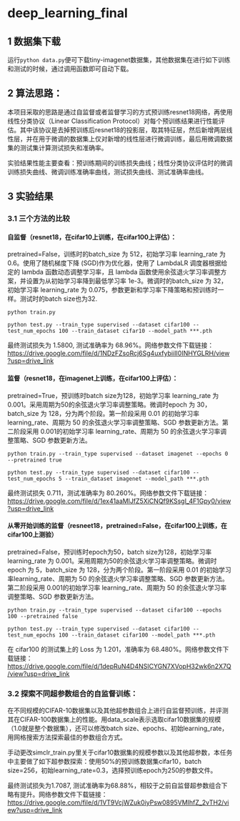 # deep_learning_final

## 1 数据集下载

运行`python data.py`便可下载tiny-imagenet数据集，其他数据集在进行如下训练和测试的时候，通过调用函数即可自动下载。

## 2 算法思路：

本项目采取的思路是通过自监督或者监督学习的方式预训练resnet18网络，再使用线性分类协议（Linear Classification Protocol）对每个预训练结果进行性能评估。其中该协议是去掉预训练后resnet18的投影层，取其特征层，然后新增两层线性层，并在用于微调的数据集上仅对新增的线性层进行微调训练，最后用微调数据集的测试集计算测试损失和准确率。

实验结果性能主要查看：预训练期间的训练损失曲线；线性分类协议评估时的微调训练损失曲线、微调训练准确率曲线，测试损失曲线、测试准确率曲线。

## 3 实验结果

### 3.1 三个方法的比较

#### 自监督（resnet18，在cifar10上训练，在cifar100上评估）：

pretrained=False，训练时的batch_size 为 512，初始学习率 learning_rate 为 0.6。使用了随机梯度下降 (SGD)作为优化器，使用了 LambdaLR 调度器根据给定的 lambda 函数动态调整学习率，且 lambda 函数使用余弦退火学习率调整方案，并设置为从初始学习率降到最低学习率 1e-3。微调时的batch_size 为 32，初始学习率 learning_rate 为 0.075，参数更新和学习率下降策略和预训练时一样。测试时的batch size也为32.

```
python train.py 

python test.py --train_type supervised --dataset cifar100 --test_num_epochs 100 --train_dataset cifar10 --model_path ***.pth
```
最终测试损失为 1.5800, 测试准确率为 68.96%。网络参数文件下载链接：https://drive.google.com/file/d/1NDzFZsoRcj6Sg4uxfybiiII0INHYGLRH/view?usp=drive_link

#### 监督（resnet18，在imagenet上训练，在cifar100上评估）：

pretrained=True，预训练时batch size为128，初始学习率 learning_rate 为 0.001。采用周期为50的余弦退火学习率调整策略。微调时epoch 为 30，batch_size 为 128，分为两个阶段。第一阶段采用 0.01 的初始学习率learning_rate、周期为 50 的余弦退火学习率调整策略、SGD 参数更新方法。第二阶段采用 0.001的初始学习率 learning_rate、周期为 50 的余弦退火学习率调整策略、SGD 参数更新方法。

```
python train.py --train_type supervised --dataset imagenet --epochs 0 --pretrained true

python test.py --train_type supervised --dataset cifar100 --test_num_epochs 5 --train_dataset imagenet --model_path ***.pth
```

最终测试损失 0.711，测试准确率为 80.260%。网络参数文件下载链接：https://drive.google.com/file/d/1ex41aaMlJfZ5XiCNQf9KSsgI_4F1Gpy0/view?usp=drive_link

#### 从零开始训练的监督（resneet18，pretrained=False，在cifar100上训练，在cifar100上测验）

pretrained=False，预训练时epoch为50，batch size为128，初始学习率 learning_rate 为 0.001。采用周期为50的余弦退火学习率调整策略。微调时epoch 为 5，batch_size 为 128，分为两个阶段。第一阶段采用 0.01 的初始学习率learning_rate、周期为 50 的余弦退火学习率调整策略、SGD 参数更新方法。第二阶段采用 0.001的初始学习率 learning_rate、周期为 50 的余弦退火学习率调整策略、SGD 参数更新方法。

```
python train.py --train_type supervised --dataset cifar100 --epochs 100 --pretrained false

python test.py --train_type supervised --dataset cifar100 --test_num_epochs 100 --train_dataset cifar100 --model_path ***.pth
```

在 cifar100 的测试集上的 Loss 为 1.201，准确率为 68.480%。网络参数文件下载链接：https://drive.google.com/file/d/1depRuN4D4NSICYGN7XVopH32wk6n2X7Q/view?usp=drive_link

### 3.2 探索不同超参数组合的自监督训练：

在不同规模的CIFAR-10数据集以及其他超参数组合上进行自监督预训练，并评测其在CIFAR-100数据集上的性能。用data_scale表示选取cifar10数据集的规模（1.0就是整个数据集），还可以修改batch size、epochs、初始learning_rate，用网格搜索方法探索最佳的参数组合方式。

手动更改simclr_train.py里关于cifar10数据集的规模参数以及其他超参数，本任务中主要做了如下超参数探索：使用50%的预训练数据集cifar10，batch size=256，初始learning_rate=0.3，选择预训练epoch为250的参数文件。

最终测试损失为1.7087, 测试准确率为68.88%，相较于之前自监督超参数组合下略有提升。网络参数文件下载链接：https://drive.google.com/file/d/1VT9VcjWZuk0iyPsw0895VMIhfZ_2vTH2/view?usp=drive_link






